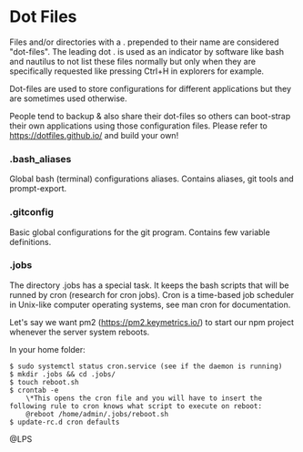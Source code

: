 # Dot Files

Files and/or directories with a . prepended to their name are considered "dot-files". The leading dot . is used as an indicator by software like bash and nautilus to not list these files normally but only when they are specifically requested like pressing Ctrl+H in explorers for example. 

Dot-files are used to store configurations for different applications but they are sometimes used otherwise. 

People tend to backup & also share their dot-files so others can boot-strap their own applications using those configuration files. Please refer to https://dotfiles.github.io/ and build your own!

### .bash_aliases

Global bash (terminal) configurations aliases. Contains aliases, git tools and prompt-export.

### .gitconfig

Basic global configurations for the git program. Contains few variable definitions.

### .jobs

The directory .jobs has a special task. It keeps the bash scripts that will be runned by cron (research for cron jobs). Cron is a time-based job scheduler in Unix-like computer operating systems, see man cron for documentation.

Let's say we want pm2 (https://pm2.keymetrics.io/) to start our npm project whenever the server system reboots.

In your home folder:

	$ sudo systemctl status cron.service (see if the daemon is running)
	$ mkdir .jobs && cd .jobs/
	$ touch reboot.sh
	$ crontab -e
		\*This opens the cron file and you will have to insert the following rule to cron knows what script to execute on reboot:
		@reboot /home/admin/.jobs/reboot.sh
	$ update-rc.d cron defaults


@LPS